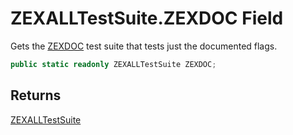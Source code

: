 # ZEXALLTestSuite.ZEXDOC Field

Gets the [ZEXDOC](MrKWatkins.EmulatorTestSuites.Z80.Program.ZEXALL.ZEXALLTestType.md#fields) test suite that tests just the documented flags.

```c#
public static readonly ZEXALLTestSuite ZEXDOC;
```

## Returns

[ZEXALLTestSuite](MrKWatkins.EmulatorTestSuites.Z80.Program.ZEXALL.ZEXALLTestSuite.md)
